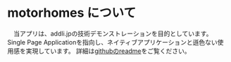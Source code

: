 # motorhomes について

　当アプリは、addli.jpの技術デモンストレーションを目的としています。Single Page Applicationを指向し、ネイティブアプリケーションと遜色ない使用感を実現しています。
詳細は[githubのreadme](https://github.com/addli/motorhomes.addli.jp)をご覧ください。

　